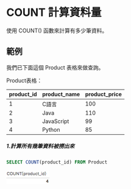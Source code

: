 # COUNT 計算資料量
使用 COUNT() 函數來計算有多少筆資料。

## 範例
我們已下面這個 Product 表格來做查詢。

Product表格：

|product_id|product_name|product_price|
| -------- | ---------- | ----------- |
| 1 | C語言 |100|
| 2 | Java |110|
| 3 | JavaScript |99|
| 4 | Python |85|

##### 1.計算所有幾筆資料被撈出來

```sql
SELECT COUNT(product_id) FROM Product 
```

![](/assets/img10-1.png)
